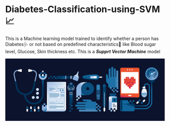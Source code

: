 # Diabetes-Classification-using-SVM :chart_with_upwards_trend:

This is a Machine learning model trained to identify whether a person has Diabetes:stethoscope: or not based on predefined characteristics:date: like Blood sugar level, Glucose, Skin thickness etc.
This is a ***Supprt Vector Machine*** model

![](/assets/image.png)
